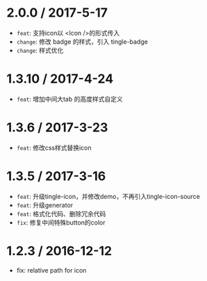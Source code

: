 2.0.0 / 2017-5-17
================
* `feat`: 支持icon以 \<Icon /\>的形式传入
* `change`: 修改 badge 的样式，引入 tingle-badge
* `change`: 样式优化

1.3.10 / 2017-4-24
================
* `feat`: 增加中间大tab 的高度样式自定义

1.3.6 / 2017-3-23
=================
* `feat`: 修改css样式替换icon 

1.3.5 / 2017-3-16
==================
* `feat`: 升级tingle-icon，并修改demo，不再引入tingle-icon-source
* `feat`: 升级generator
* `feat`: 格式化代码、删除冗余代码
* `fix`: 修复中间特殊button的color

1.2.3 / 2016-12-12
==================
* fix: relative path for icon
